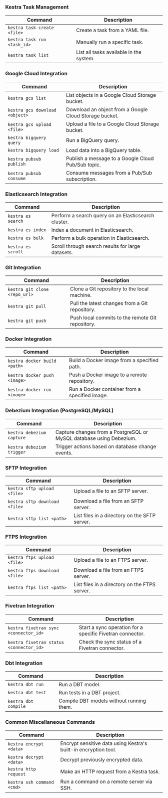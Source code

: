 ### **Kestra Task Management**
| Command                         | Description                                                                   |
|----------------------------------|-------------------------------------------------------------------------------|
| `kestra task create <file>`      | Create a task from a YAML file.                                                |
| `kestra task run <task_id>`      | Manually run a specific task.                                                  |
| `kestra task list`               | List all tasks available in the system.                                        |


### **Google Cloud Integration**
| Command                         | Description                                                                   |
|----------------------------------|-------------------------------------------------------------------------------|
| `kestra gcs list`                | List objects in a Google Cloud Storage bucket.                                |
| `kestra gcs download <object>`   | Download an object from a Google Cloud Storage bucket.                        |
| `kestra gcs upload <file>`       | Upload a file to a Google Cloud Storage bucket.                               |
| `kestra bigquery query`          | Run a BigQuery query.                                                         |
| `kestra bigquery load`           | Load data into a BigQuery table.                                               |
| `kestra pubsub publish`          | Publish a message to a Google Cloud Pub/Sub topic.                            |
| `kestra pubsub consume`          | Consume messages from a Pub/Sub subscription.                                  |


### **Elasticsearch Integration**
| Command                         | Description                                                                   |
|----------------------------------|-------------------------------------------------------------------------------|
| `kestra es search`               | Perform a search query on an Elasticsearch cluster.                           |
| `kestra es index`                | Index a document in Elasticsearch.                                            |
| `kestra es bulk`                 | Perform a bulk operation in Elasticsearch.                                    |
| `kestra es scroll`               | Scroll through search results for large datasets.                             |


### **Git Integration**
| Command                         | Description                                                                   |
|----------------------------------|-------------------------------------------------------------------------------|
| `kestra git clone <repo_url>`    | Clone a Git repository to the local machine.                                  |
| `kestra git pull`                | Pull the latest changes from a Git repository.                                |
| `kestra git push`                | Push local commits to the remote Git repository.                              |


### **Docker Integration**
| Command                         | Description                                                                   |
|----------------------------------|-------------------------------------------------------------------------------|
| `kestra docker build <path>`     | Build a Docker image from a specified path.                                   |
| `kestra docker push <image>`     | Push a Docker image to a remote repository.                                   |
| `kestra docker run <image>`      | Run a Docker container from a specified image.                                |


### **Debezium Integration (PostgreSQL/MySQL)**
| Command                         | Description                                                                   |
|----------------------------------|-------------------------------------------------------------------------------|
| `kestra debezium capture`        | Capture changes from a PostgreSQL or MySQL database using Debezium.            |
| `kestra debezium trigger`        | Trigger actions based on database change events.                               |


### **SFTP Integration**
| Command                         | Description                                                                   |
|----------------------------------|-------------------------------------------------------------------------------|
| `kestra sftp upload <file>`      | Upload a file to an SFTP server.                                               |
| `kestra sftp download <file>`    | Download a file from an SFTP server.                                           |
| `kestra sftp list <path>`        | List files in a directory on the SFTP server.                                  |


### **FTPS Integration**
| Command                         | Description                                                                   |
|----------------------------------|-------------------------------------------------------------------------------|
| `kestra ftps upload <file>`      | Upload a file to an FTPS server.                                               |
| `kestra ftps download <file>`    | Download a file from an FTPS server.                                           |
| `kestra ftps list <path>`        | List files in a directory on the FTPS server.                                  |


### **Fivetran Integration**
| Command                         | Description                                                                   |
|----------------------------------|-------------------------------------------------------------------------------|
| `kestra fivetran sync <connector_id>` | Start a sync operation for a specific Fivetran connector.                |
| `kestra fivetran status <connector_id>` | Check the sync status of a Fivetran connector.                          |


### **Dbt Integration**
| Command                         | Description                                                                   |
|----------------------------------|-------------------------------------------------------------------------------|
| `kestra dbt run`                 | Run a DBT model.                                                              |
| `kestra dbt test`                | Run tests in a DBT project.                                                    |
| `kestra dbt compile`             | Compile DBT models without running them.                                       |


### **Common Miscellaneous Commands**
| Command                         | Description                                                                   |
|----------------------------------|-------------------------------------------------------------------------------|
| `kestra encrypt <data>`          | Encrypt sensitive data using Kestra's built-in encryption tool.               |
| `kestra decrypt <data>`          | Decrypt previously encrypted data.                                            |
| `kestra http request`            | Make an HTTP request from a Kestra task.                                      |
| `kestra ssh command <cmd>`       | Run a command on a remote server via SSH.                                     |
